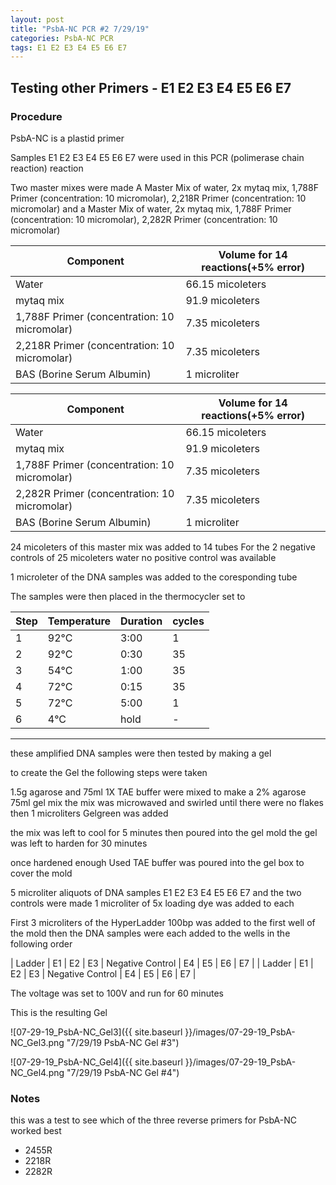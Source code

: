 ```yaml
---
layout: post
title: "PsbA-NC PCR #2 7/29/19"
categories: PsbA-NC PCR
tags: E1 E2 E3 E4 E5 E6 E7
---
```


## Testing other Primers - E1 E2 E3 E4 E5 E6 E7

### Procedure

PsbA-NC is a plastid primer

Samples E1 E2 E3 E4 E5 E6 E7 were used in this PCR (polimerase chain reaction) reaction 

Two master mixes were made
A Master Mix of water, 2x mytaq mix, 1,788F Primer (concentration: 10 micromolar), 2,218R Primer (concentration: 10 micromolar)
and a Master Mix of water, 2x mytaq mix, 1,788F Primer (concentration: 10 micromolar), 2,282R Primer (concentration: 10 micromolar)


|Component| Volume for 14 reactions(+5% error)|
|---------|---------------------------|
|Water| 66.15 micoleters|
|mytaq mix| 91.9 micoleters|
|1,788F Primer (concentration: 10 micromolar)| 7.35 micoleters|
|2,218R Primer (concentration: 10 micromolar)| 7.35 micoleters|
|BAS (Borine Serum Albumin)| 1 microliter|

|Component| Volume for 14 reactions(+5% error)|
|---------|---------------------------|
|Water| 66.15 micoleters|
|mytaq mix| 91.9 micoleters|
|1,788F Primer (concentration: 10 micromolar)| 7.35 micoleters|
|2,282R Primer (concentration: 10 micromolar)| 7.35 micoleters|
|BAS (Borine Serum Albumin)| 1 microliter|


24 micoleters of this master mix was added to 14 tubes 
For the 2 negative controls of 25 micoleters water 
no positive control was available

1 microleter of the DNA samples was added to the coresponding tube

The samples were then placed in the thermocycler set to 

|Step|Temperature|Duration|cycles|
|----|-------|--------|-------|
|1|92°C|3:00|1|
|2|92°C|0:30|35|
|3|54°C|1:00|35|
|4|72°C|0:15|35|
|5|72°C|5:00|1|
|6|4°C|hold|-|

___________

these amplified DNA samples were then tested by making a gel

to create the Gel the following steps were taken 

1.5g agarose and 75ml 1X TAE buffer were mixed to make a 2% agarose 75ml gel mix 
the mix was microwaved and swirled until there were no flakes 
then 1 microliters Gelgreen was added

the mix was left to cool for 5 minutes then poured into the gel mold
the gel was left to harden for 30 minutes 

once hardened enough Used TAE buffer was poured into the gel box to cover the mold

5 microliter aliquots of DNA samples  E1 E2 E3 E4 E5 E6 E7 and the two controls were made 
1 microliter of 5x loading dye was added to each

First 3 microliters of the HyperLadder 100bp was added to the first well of the mold 
then the DNA samples were each added to the wells in the following order 

| Ladder | E1 | E2 | E3 | Negative Control | E4 | E5 | E6 | E7 |
| Ladder | E1 | E2 | E3 | Negative Control | E4 | E5 | E6 | E7 |

The voltage was set to 100V and run for 60 minutes


This is the resulting Gel

![07-29-19_PsbA-NC_Gel3]({{ site.baseurl }}/images/07-29-19_PsbA-NC_Gel3.png "7/29/19 PsbA-NC Gel #3")

![07-29-19_PsbA-NC_Gel4]({{ site.baseurl }}/images/07-29-19_PsbA-NC_Gel4.png "7/29/19 PsbA-NC Gel #4")


### Notes

this was a test to see which of the three reverse primers for PsbA-NC worked best 
* 2455R
* 2218R 
* 2282R